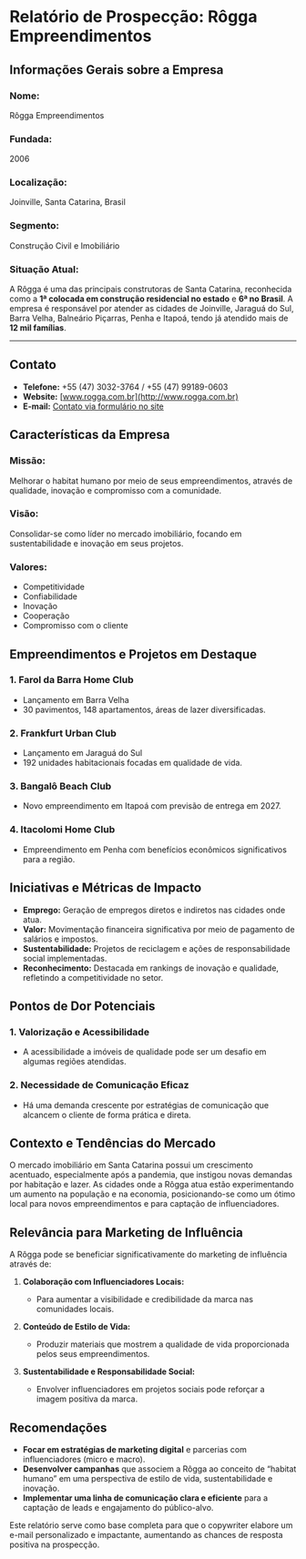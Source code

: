 # Relatório de Prospecção: Rôgga Empreendimentos

## Informações Gerais sobre a Empresa
### Nome:
Rôgga Empreendimentos

### Fundada:
2006

### Localização:
Joinville, Santa Catarina, Brasil

### Segmento:
Construção Civil e Imobiliário

### Situação Atual:
A Rôgga é uma das principais construtoras de Santa Catarina, reconhecida como a **1ª colocada em construção residencial no estado** e **6ª no Brasil**. A empresa é responsável por atender as cidades de Joinville, Jaraguá do Sul, Barra Velha, Balneário Piçarras, Penha e Itapoá, tendo já atendido mais de **12 mil famílias**.

---

## Contato
- **Telefone:** +55 (47) 3032-3764 / +55 (47) 99189-0603
- **Website:** [www.rogga.com.br](http://www.rogga.com.br)
- **E-mail:** [Contato via formulário no site](http://www.rogga.com.br/fale-conosco)

## Características da Empresa
### Missão:
Melhorar o habitat humano por meio de seus empreendimentos, através de qualidade, inovação e compromisso com a comunidade.

### Visão:
Consolidar-se como líder no mercado imobiliário, focando em sustentabilidade e inovação em seus projetos.

### Valores:
- Competitividade
- Confiabilidade
- Inovação
- Cooperação
- Compromisso com o cliente

## Empreendimentos e Projetos em Destaque
### 1. **Farol da Barra Home Club**
   - Lançamento em Barra Velha
   - 30 pavimentos, 148 apartamentos, áreas de lazer diversificadas.

### 2. **Frankfurt Urban Club**
   - Lançamento em Jaraguá do Sul
   - 192 unidades habitacionais focadas em qualidade de vida.

### 3. **Bangalô Beach Club**
   - Novo empreendimento em Itapoá com previsão de entrega em 2027.

### 4. **Itacolomi Home Club**
   - Empreendimento em Penha com benefícios econômicos significativos para a região.

## Iniciativas e Métricas de Impacto
- **Emprego:** Geração de empregos diretos e indiretos nas cidades onde atua.
- **Valor:** Movimentação financeira significativa por meio de pagamento de salários e impostos.
- **Sustentabilidade:** Projetos de reciclagem e ações de responsabilidade social implementadas.
- **Reconhecimento:** Destacada em rankings de inovação e qualidade, refletindo a competitividade no setor.

## Pontos de Dor Potenciais
### 1. **Valorização e Acessibilidade**
   - A acessibilidade a imóveis de qualidade pode ser um desafio em algumas regiões atendidas.

### 2. **Necessidade de Comunicação Eficaz**
   - Há uma demanda crescente por estratégias de comunicação que alcancem o cliente de forma prática e direta.

## Contexto e Tendências do Mercado
O mercado imobiliário em Santa Catarina possui um crescimento acentuado, especialmente após a pandemia, que instigou novas demandas por habitação e lazer. As cidades onde a Rôgga atua estão experimentando um aumento na população e na economia, posicionando-se como um ótimo local para novos empreendimentos e para captação de influenciadores.

## Relevância para Marketing de Influência
A Rôgga pode se beneficiar significativamente do marketing de influência através de:
1. **Colaboração com Influenciadores Locais:**
   - Para aumentar a visibilidade e credibilidade da marca nas comunidades locais.

2. **Conteúdo de Estilo de Vida:**
   - Produzir materiais que mostrem a qualidade de vida proporcionada pelos seus empreendimentos.

3. **Sustentabilidade e Responsabilidade Social:**
   - Envolver influenciadores em projetos sociais pode reforçar a imagem positiva da marca.

## Recomendações
- **Focar em estratégias de marketing digital** e parcerias com influenciadores (micro e macro).
- **Desenvolver campanhas** que associem a Rôgga ao conceito de “habitat humano” em uma perspectiva de estilo de vida, sustentabilidade e inovação.
- **Implementar uma linha de comunicação clara e eficiente** para a captação de leads e engajamento do público-alvo.

Este relatório serve como base completa para que o copywriter elabore um e-mail personalizado e impactante, aumentando as chances de resposta positiva na prospecção.
